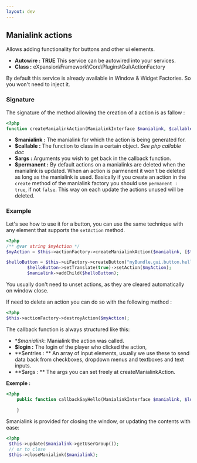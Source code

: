 ```yaml
---
layout: dev
---
```


## Manialink actions

Allows adding functionality for buttons and other ui elements.
 
* **Autowire : TRUE** This service can be autowired into your services. 
* **Class :** eXpansion\Framework\Core\Plugins\Gui\ActionFactory

By default this service is already available in Window & Widget Factories. So you won't need to inject it. 

### Signature

The signature of the method allowing the creation of a action is as fallow : 
```php
<?php 
function createManialinkAction(ManialinkInterface $manialink, $callable, $args, $permanent = false);
```

* **$manialink :** The manialink for which the action is being generated for.
* **$callable :** The function to class in a certain object. _See php callable doc_
* **$args :** Arguments you wish to get back in the callback function. 
* **$permanent :** By default actions on a manialinks are deleted when the manialink is updated. When an action is parmenent it won't be deleted as long as the manialink is used. Basically if you create an action in the `create` method of the manialink factory you should use `permanent : true`, if not `false`. This way on each update the actions unused will be deleted.

### Example 

Let's see how to use it for a button, you can use the same technique with any element that supports the `setAction` method. 

```php
<?php
/** @var string $myAction */
$myAction = $this->actionFactory->createManialinkAction($manialink, [$this, 'callbackSayHello'], null);

$helloButton = $this->uiFactory->createButton("myBundle.gui.button.hello", uiButton::TYPE_DECORATED);
        $helloButton->setTranslate(true)->setAction($myAction);
        $manialink->addChild($helloButton);
```
 
You usually don't need to unset actions, as they are cleared automatically on window close.

If need to delete an action you can do so with the following method :
```php
<?php
$this->actionFactory->destroyAction($myAction);
```

The callback function is always structured like this:
* **$manialink*: Manialink the action was called.
* **$login :** The login of the player who clicked the action,
* **$entries : ** An array of input elements, usually we use these to send data back from checkboxes, dropdown menus and 
textboxes and text inputs.
* **$args : ** The args you can set freely at createManialinkAction.

**Exemple :**
```php
<?php
    public function callbackSayHello(ManialinkInterface $manialink, $login, $entries, $args) {
    
    }
```

$manialink is provided for closing the window, or updating the contents with ease:

```php
<?php
 $this->update($manialink->getUserGroup());
 // or to close
 $this->closeManialink($manialink);
```
